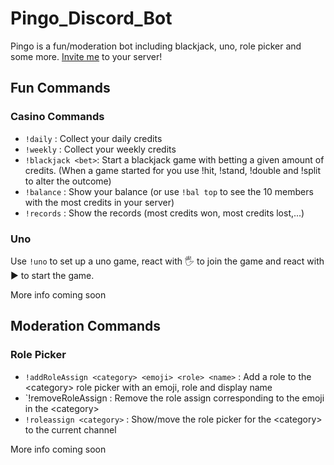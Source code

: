 # Pingo_Discord_Bot

Pingo is a fun/moderation bot including blackjack, uno, role picker and some more.
[Invite me](https://discord.com/oauth2/authorize?client_id=589027434611867668&permissions=478280816&scope=bot) to your server!

## Fun Commands

### Casino Commands

- `!daily` : Collect your daily credits
- `!weekly` : Collect your weekly credits
- `!blackjack <bet>`: Start a blackjack game with betting a given amount of credits. (When a game started for you use !hit, !stand, !double and !split to alter the outcome)
- `!balance` : Show your balance (or use `!bal top` to see the 10 members with the most credits in your server)
- `!records` : Show the records (most credits won, most credits lost,...)

### Uno
Use `!uno` to set up a uno game, react with 🖐️ to join the game and react with ▶️ to start the game.

More info coming soon 

## Moderation Commands

### Role Picker

- `!addRoleAssign <category> <emoji> <role> <name>` : Add a role to the \<category> role picker with an emoji, role and display name
- `!removeRoleAssign <category> <emoji> : Remove the role assign corresponding to the emoji in the \<category>
- `!roleassign <category>` : Show/move the role picker for the \<category> to the current channel

More info coming soon
